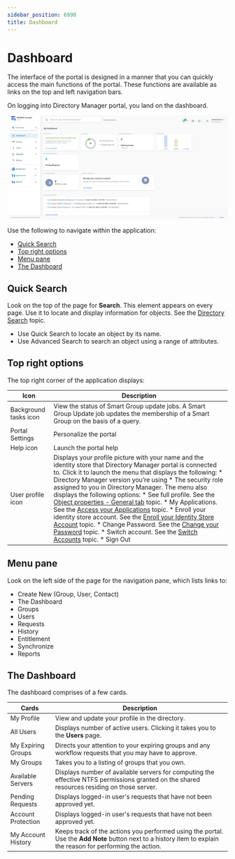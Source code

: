 ```yaml
---
sidebar_position: 6990
title: Dashboard
---
```


# Dashboard

The interface of the portal is designed in a manner that you can quickly access the main functions of the portal. These functions are available as links on the top and left navigation bars.

On logging into Directory Manager portal, you land on the dashboard.

![](../../../../../static/images/GroupID_11.1/Content/Resources/Images/GroupID/Portal/Dashboard.jpg)

Use the following to navigate within the application:

* [Quick Search](#Search "Quick Search")
* [Top right options](#options "Top right options")
* [Menu pane](#pane "Menu pane")
* [The Dashboard](#Dashboard "The Dashboard")

## Quick Search

Look on the top of the page for **Search**. This element appears on every page. Use it to locate and display information for objects. See the [Directory Search](Search/Search "Directory Search") topic.

* Use Quick Search to locate an object by its name.
* Use Advanced Search to search an object using a range of attributes.

## Top right options

The top right corner of the application displays:

| Icon | Description |
| --- | --- |
| Background tasks icon | View the status of Smart Group update jobs.  A Smart Group Update job updates the membership of a Smart Group on the basis of a query. |
| Portal Settings | Personalize the portal |
| Help icon | Launch the portal help |
| User profile icon | Displays your profile picture with your name and the identity store that Directory Manager portal is connected to.  Click it to launch the menu that displays the following:   * Directory Manager version you’re using * The security role assigned to you in Directory Manager.   The menu also displays the following options:   * See full profile. See the [Object properties - General tab](User/Properties/ActiveDirectory/General "Object properties - General tab") topic. * My Applications. See the [Access your Applications](../AdminCenter/General/AccessApplications "Access your Applications") topic. * Enroll your identity store account. See the [Enroll your Identity Store Account](../AdminCenter/Enroll "Enroll with Authentication Types") topic. * Change Password. See the [Change your Password](../AdminCenter/General/ChangePassword "Change your Password") topic. * Switch account. See the [Switch Accounts](../AdminCenter/General/SwitchAccount "Switch Accounts") topic. * Sign Out |

## Menu pane

Look on the left side of the page for the navigation pane, which lists links to:

* Create New (Group, User, Contact)
* The Dashboard
* Groups
* Users
* Requests
* History
* Entitlement
* Synchronize
* Reports

## The Dashboard

The dashboard comprises of a few cards.

| Cards | Description |
| --- | --- |
| My Profile | View and update your profile in the directory. |
| All Users | Displays number of active users. Clicking it takes you to the **Users** page. |
| My Expiring Groups | Directs your attention to your expiring groups and any workflow requests that you may have to approve. |
| My Groups | Takes you to a listing of groups that you own. |
| Available Servers | Displays number of available servers for computing the effective NTFS permissions granted on the shared resources residing on those server. |
| Pending Requests | Displays logged-in user's requests that have not been approved yet. |
| Account Protection | Displays logged-in user's requests that have not been approved yet. |
| My Account History | Keeps track of the actions you performed using the portal. Use the **Add Note** button next to a history item to explain the reason for performing the action. |